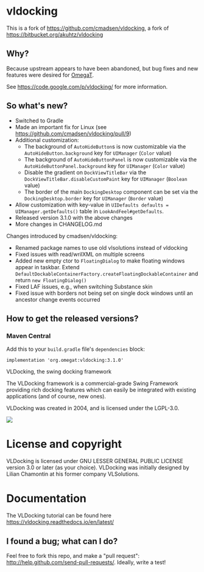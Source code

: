# vldocking

This is a fork of https://github.com/cmadsen/vldocking, a fork of https://bitbucket.org/akuhtz/vldocking

## Why?

Because upstream appears to have been abandoned, but bug fixes and new features were desired for [OmegaT](http://www.omegat.org/).

See https://code.google.com/p/vldocking/ for more information.

## So what's new?

* Switched to Gradle
* Made an important fix for Linux (see https://github.com/cmadsen/vldocking/pull/9)
* Additional customization:
  * The background of `AutoHideButton`s is now customizable via the `AutoHideButton.background` key for `UIManager` (`Color` value)
  * The background of `AutoHideButtonPanel` is now customizable via the `AutoHideButtonPanel.background` key for `UIManager` (`Color` value)
  * Disable the gradient on `DockViewTitleBar` via the `DockViewTitleBar.disableCustomPaint` key for `UIManager` (`Boolean` value)
  * The border of the main `DockingDesktop` component can be set via the `DockingDesktop.border` key for `UIManager` (`Border` value)
* Allow customization with key-value in `UIDefaults defaults = UIManager.getDefaults()` table in `LookAndFeel#getDefaults`.
* Released version 3.1.0 with the above changes
* More changes in CHANGELOG.md

Changes introduced by cmadsen/vldocking:

* Renamed package names to use old vlsolutions instead of vldocking
* Fixed issues with read/wrilXML on multiple screens
* Added new empty ctor to `FloatingDialog` to make floating windows appear in taskbar. Extend `DefaultDockableContainerFactory.createFloatingDockableContainer` and return `new FloatingDialog()`
* Fixed LAF issues, e.g., when switching Substance skin
* Fixed issue with borders not being set on single dock windows until an ancestor change events occurred

## How to get the released versions?

### Maven Central

Add this to your `build.gradle` file's `dependencies` block:

```
implementation 'org.omegat:vldocking:3.1.0'
```

VLDocking, the swing docking framework

The VLDocking framework is a commercial-grade Swing Framework providing rich docking features
which can easily be integrated with existing applications (and of course, new ones).

VLDocking was created in 2004, and is licensed under the LGPL-3.0.

![](https://vldocking.readthedocs.io/en/latest/vldocking3.jpg)

License and copyright
=====================

VLDocking is licensed under GNU LESSER GENERAL PUBLIC LICENSE version 3.0 or later (as your choice).
VLDocking was initially designed by Lilian Chamontin at his former company VLSolutions. 

Documentation
============

The VLDocking tutorial can be found here https://vldocking.readthedocs.io/en/latest/

## I found a bug; what can I do?

Feel free to fork this repo, and make a "pull request": http://help.github.com/send-pull-requests/.
Ideally, write a test!
 
